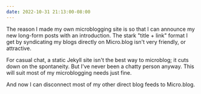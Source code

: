 ```yaml
---
date: 2022-10-31 21:13:00-08:00
---
```


The reason I made my own microblogging site is so that I can announce my new long-form posts with an introduction. The stark "title + link" format I get by syndicating my blogs directly on Micro.blog isn't very friendly, or attractive.

For casual chat, a static Jekyll site isn't the best way to microblog; it cuts down on the spontaneity. But I've never been a chatty person anyway. This will suit most of my microblogging needs just fine.

And now I can disconnect most of my other direct blog feeds to Micro.blog.
